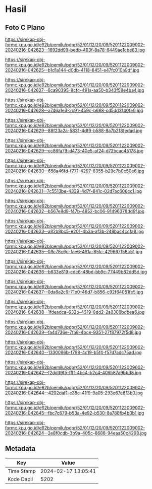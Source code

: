 # Hasil

## Foto C Plano

https://sirekap-obj-formc.kpu.go.id/e92b/pemilu/pdpr/52/01/12/20/09/5201122009002-20240216-042623--1892dd99-bedb-493f-8a78-6449ae1cbe83.jpg

https://sirekap-obj-formc.kpu.go.id/e92b/pemilu/pdpr/52/01/12/20/09/5201122009002-20240216-042625--b1d1a144-d0db-4118-8451-e47fc010a9df.jpg

https://sirekap-obj-formc.kpu.go.id/e92b/pemilu/pdpr/52/01/12/20/09/5201122009002-20240216-042627--6ca90395-8cfc-491a-aa50-b343f59e4ba4.jpg

https://sirekap-obj-formc.kpu.go.id/e92b/pemilu/pdpr/52/01/12/20/09/5201122009002-20240216-042628--a746a1e3-2c91-459c-b688-cd5dd3140fe0.jpg

https://sirekap-obj-formc.kpu.go.id/e92b/pemilu/pdpr/52/01/12/20/09/5201122009002-20240216-042629--88f23a2a-5831-4df9-b588-8a7b218fedad.jpg

https://sirekap-obj-formc.kpu.go.id/e92b/pemilu/pdpr/52/01/12/20/09/5201122009002-20240216-042629--cc86fa79-d473-40e5-af24-d72bcac45178.jpg

https://sirekap-obj-formc.kpu.go.id/e92b/pemilu/pdpr/52/01/12/20/09/5201122009002-20240216-042630--658a46fd-f771-4297-8355-b29c7b0c50e6.jpg

https://sirekap-obj-formc.kpu.go.id/e92b/pemilu/pdpr/52/01/12/20/09/5201122009002-20240216-042631--7c5513be-4339-4d7f-841c-02d7ac608cc1.jpg

https://sirekap-obj-formc.kpu.go.id/e92b/pemilu/pdpr/52/01/12/20/09/5201122009002-20240216-042632--b567e8d9-f47b-4852-bc06-91496378dd9f.jpg

https://sirekap-obj-formc.kpu.go.id/e92b/pemilu/pdpr/52/01/12/20/09/5201122009002-20240216-042633--a82b8bc5-e201-4b3a-af3b-248bac4ccfa8.jpg

https://sirekap-obj-formc.kpu.go.id/e92b/pemilu/pdpr/52/01/12/20/09/5201122009002-20240216-042635--09c78c6d-fae6-491a-85fc-429667f58b51.jpg

https://sirekap-obj-formc.kpu.go.id/e92b/pemilu/pdpr/52/01/12/20/09/5201122009002-20240216-042636--b633e819-cdc6-48bd-bb9c-77449b82dd5d.jpg

https://sirekap-obj-formc.kpu.go.id/e92b/pemilu/pdpr/52/01/12/20/09/5201122009002-20240216-042637--0da6a2c9-71e0-46d7-b856-c92f64051fe5.jpg

https://sirekap-obj-formc.kpu.go.id/e92b/pemilu/pdpr/52/01/12/20/09/5201122009002-20240216-042638--1fdeadca-632b-4319-8dd2-2a8306bdbea6.jpg

https://sirekap-obj-formc.kpu.go.id/e92b/pemilu/pdpr/52/01/12/20/09/5201122009002-20240216-042639--fa4d736e-7fa8-4bce-9351-27f87972f5d8.jpg

https://sirekap-obj-formc.kpu.go.id/e92b/pemilu/pdpr/52/01/12/20/09/5201122009002-20240216-042640--1330066b-f798-4c19-b5f4-f57d7adc75ad.jpg

https://sirekap-obj-formc.kpu.go.id/e92b/pemilu/pdpr/52/01/12/20/09/5201122009002-20240216-042642--f2dd39f5-ffff-4bc4-b2c4-406b87a9bbd8.jpg

https://sirekap-obj-formc.kpu.go.id/e92b/pemilu/pdpr/52/01/12/20/09/5201122009002-20240216-042644--4202daf1-c36c-41f9-9a05-293e67e6f3b0.jpg

https://sirekap-obj-formc.kpu.go.id/e92b/pemilu/pdpr/52/01/12/20/09/5201122009002-20240216-042645--fbc7c679-b53a-4e92-b530-8a788fb4b0b1.jpg

https://sirekap-obj-formc.kpu.go.id/e92b/pemilu/pdpr/52/01/12/20/09/5201122009002-20240216-042624--2e8f0cdb-3b9a-405c-8688-94eaa50c4298.jpg


## Metadata

| Key        | Value               |
| ---------- | ------------------- |
| Time Stamp | 2024-02-17 13:05:41 |
| Kode Dapil | 5202                |



